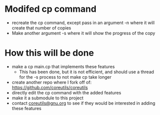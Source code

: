 # Modifed cp command
- recreate the cp command, except pass in an argument -n where it will create that number of copies
- Make another argument -s where it will show the progress of the copy

# How this will be done
- make a cp main.cp that implements these features 
    - This has been done, but it is not efficient, and should use a thread for the -s process to not make cp take longer
- create another repo where I fork off of: https://github.com/coreutils/coreutils
- directly edit the cp command with the added features
- make it a submodule to this project
- contact coreutils@gnu.org to see if they would be interested in adding these features
